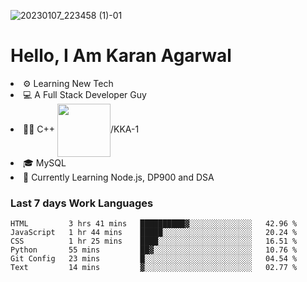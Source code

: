 ![20230107_223458 (1)-01](https://user-images.githubusercontent.com/85556603/212357966-4002f7aa-471b-4b3c-923d-f2b0d543cad5.jpeg)


<h1>Hello, I Am Karan Agarwal</h1>
<li>⚙ Learning New Tech</li>
<li>💻 A Full Stack Developer Guy</li>
<li>👨‍💻 C++ <img align="center" width="85" src="https://img.shields.io/badge/-LeetCode-FFA116?style=for-the-badge&logo=LeetCode&logoColor=black"/>/KKA-1</li> 
<li>🎓 MySQL 
<li>🙌 Currently Learning Node.js, DP900 and DSA</li>  
   
<h3>Last 7 days Work Languages </h3> 
     
<!--START_SECTION:waka-->

```text
HTML         3 hrs 41 mins   ██████████▓░░░░░░░░░░░░░░   42.96 %
JavaScript   1 hr 44 mins    █████░░░░░░░░░░░░░░░░░░░░   20.24 %
CSS          1 hr 25 mins    ████░░░░░░░░░░░░░░░░░░░░░   16.51 %
Python       55 mins         ██▓░░░░░░░░░░░░░░░░░░░░░░   10.76 %
Git Config   23 mins         █░░░░░░░░░░░░░░░░░░░░░░░░   04.54 %
Text         14 mins         ▓░░░░░░░░░░░░░░░░░░░░░░░░   02.77 %
```

<!--END_SECTION:waka-->
